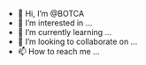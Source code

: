 - 👋 Hi, I’m @BOTCA
- 👀 I’m interested in ...
- 🌱 I’m currently learning ...
- 💞️ I’m looking to collaborate on ...
- 📫 How to reach me ...

<!---
BOTCA/BOTCA is a ✨ special ✨ repository because its `README.md` (this file) appears on your GitHub profile.
You can click the Preview link to take a look at your changes.
--->
